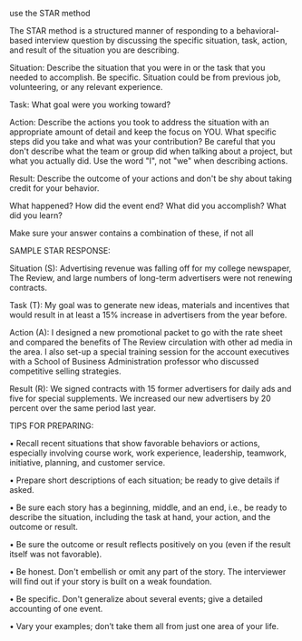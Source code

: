 use the STAR method

The STAR method is a structured manner of responding
to a behavioral-based interview question by discussing
the specific situation, task, action, and result of the
situation you are describing.

Situation:
  Describe the situation that you were in or the task
  that you needed to accomplish. Be specific.
  Situation could be from previous job, volunteering,
  or any relevant experience.

Task:
  What goal were you working toward?

Action:
  Describe the actions you took to address the situation with
  an appropriate amount of detail and keep the focus on YOU.
  What specific steps did you take and what was your
  contribution? Be careful that you don't describe what the
  team or group did when talking about a project, but what you actually did.
  Use the word "I", not "we" when describing actions.

Result:
  Describe the outcome of your actions and don't be shy about
  taking credit for your behavior.

  What happened?
  How did the event end?
  What did you accomplish?
  What did you learn?

  Make sure your answer contains a combination of these, if not all


SAMPLE STAR RESPONSE:

Situation (S):
  Advertising revenue was falling off for my college newspaper, The Review, and
  large numbers of long-term advertisers were not renewing contracts.

Task (T):
  My goal was to generate new ideas, materials and incentives that would result in at
  least a 15% increase in advertisers from the year before.

Action (A):
  I designed a new promotional packet to go with the rate sheet and compared the
  benefits of The Review circulation with other ad media in the area. I also set-up a special training
  session for the account executives with a School of Business Administration professor who
  discussed competitive selling strategies.

Result (R):
  We signed contracts with 15 former advertisers for daily ads and five for special
  supplements. We increased our new advertisers by 20 percent over the same period last year.



TIPS FOR PREPARING:

• Recall recent situations that show favorable behaviors or actions, especially involving course
  work, work experience, leadership, teamwork, initiative, planning, and customer service.

• Prepare short descriptions of each situation; be ready to give details if asked.

• Be sure each story has a beginning, middle, and an end, i.e., be ready to describe the situation,
  including the task at hand, your action, and the outcome or result.

• Be sure the outcome or result reflects positively on you (even if the result itself was not
  favorable).

• Be honest. Don't embellish or omit any part of the story. The interviewer will find out if your
  story is built on a weak foundation.

• Be specific. Don't generalize about several events; give a detailed accounting of one event.

• Vary your examples; don’t take them all from just one area of your life.
